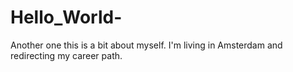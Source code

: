 # Hello_World-
Another one 
this is a bit about myself. I'm living in Amsterdam and redirecting my career path. 
